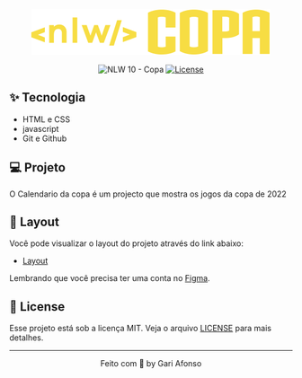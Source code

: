<p align="center">
  <img alt="NLW Copa" src=".github/logo.svg" />
</p>

<p align="center">
  <img src="https://img.shields.io/static/v1?label=NLW&message=10&color=F7DD43&labelColor=202024" alt="NLW 10 - Copa" />
  <a href="LICENSE"><img  src="https://img.shields.io/static/v1?label=License&message=MIT&color=F7DD43&labelColor=202024" alt="License"></a>
</p>


## ✨ Tecnologia

- HTML e CSS
- javascript
- Git e Github

## 💻 Projeto

O Calendario da copa é um projecto que mostra os jogos da copa de 2022

## 🔖 Layout

Você pode visualizar o layout do projeto através do link abaixo:

- [Layout](https://www.figma.com/file/sVr8stELOJUrEiFbOzrTu8/Calend%C3%A1rio-de-Jogos-(Community))

Lembrando que você precisa ter uma conta no [Figma](http://figma.com/).

## 📝 License

Esse projeto está sob a licença MIT. Veja o arquivo [LICENSE](LICENSE) para mais detalhes.

---

<p align="center">
  Feito com 💜 by Gari Afonso
</p>


